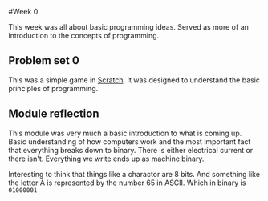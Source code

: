 #Week 0

This week was all about basic programming ideas. Served as more of an introduction to the concepts of programming. 

## Problem set 0

This was a simple game in [Scratch](https://scratch.mit.edu/). It was designed to understand the basic principles of programming.

## Module reflection

This module was very much a basic introduction to what is coming up. Basic understanding of how computers work and the most important fact that everything breaks down to binary. There is either electrical current or there isn't. Everything we write ends up as machine binary.

Interesting to think that things like a charactor are 8 bits. And something like the letter A is represented by the number 65 in ASCII.  Which in binary is ```01000001```
